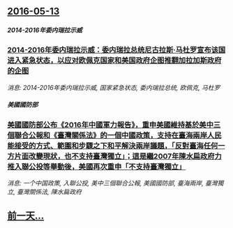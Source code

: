 ## [2016-05-13](/news/2016/05/13/index.md)

##### 2014-2016年委内瑞拉示威
### [ 2014-2016年委内瑞拉示威：委内瑞拉总统尼古拉斯·马杜罗宣布该国进入紧急状态，以应对欧佩克国家和美国政府企图推翻加拉加斯政府的企图 ](/news/2016/05/13/2014-2016年委内瑞拉示威-委内瑞拉总统尼古拉斯-马杜罗宣布该国进入紧急状态-以应对欧佩克国家和美国政府企图推翻.md)
_消息: 2014-2016年委内瑞拉示威, 国家紧急状态, 委内瑞拉总统, 欧佩克, 马杜罗_

##### 美國國防部
### [ 美國國防部公布《2016年中國軍力報告》，重申美國維持基於美中三個聯合公報和《臺灣關係法》的一個中國政策，支持在臺海兩岸人民能接受的方式、範圍和步驟之下和平解決兩岸議題，「反對臺海任何一方片面改變現狀，也不支持臺灣獨立」；這是繼2007年陳水扁政府力推入聯公投等舉動後，美國再次重申「不支持臺灣獨立」 ](/news/2016/05/13/美國國防部公布-2016年中國軍力報告-重申美國維持基於美中三個聯合公報和-臺灣關係法-的一個中國政策-支持在臺海兩.md)
_消息: 一个中国政策, 入聯公投, 美中三個聯合公報, 美國國防部, 臺海兩岸, 臺灣獨立, 臺灣關係法, 陳水扁政府_

## [前一天...](/news/2016/05/12/index.md)

